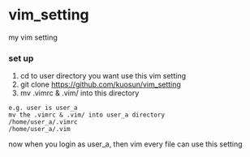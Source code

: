 # vim_setting
my vim setting

### set up

1. cd to user directory you want use this vim setting
2. git clone https://github.com/kuosun/vim_setting
3. mv .vimrc & .vim/ into this directory
```text
e.g. user is user_a
mv the .vimrc & .vim/ into user_a directory
/home/user_a/.vimrc
/home/user_a/.vim
```



now when you login as user_a, then vim every file can use this setting




